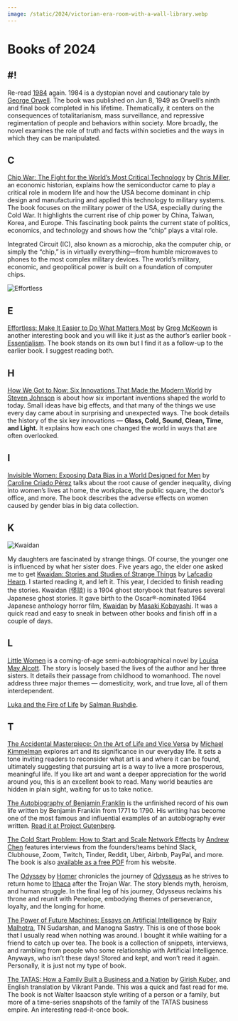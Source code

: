```yaml
---
image: /static/2024/victorian-era-room-with-a-wall-library.webp
---
```


# Books of 2024

## #!

Re-read [1984](/2024/1984/) again. 1984 is a dystopian novel and cautionary tale by [George Orwell](https://en.wikipedia.org/wiki/George_Orwell). The book was published on Jun 8, 1949 as Orwell’s ninth and final book completed in his lifetime. Thematically, it centers on the consequences of totalitarianism, mass surveillance, and repressive regimentation of people and behaviors within society. More broadly, the novel examines the role of truth and facts within societies and the ways in which they can be manipulated.

## C

[Chip War: The Fight for the World’s Most Critical Technology](https://en.wikipedia.org/wiki/Chip_War:_The_Fight_for_the_World%27s_Most_Critical_Technology) by [Chris Miller](https://www.christophermiller.net), an economic historian, explains how the semiconductor came to play a critical role in modern life and how the USA become dominant in chip design and manufacturing and applied this technology to military systems. The book focuses on the military power of the USA, especially during the Cold War. It highlights the current rise of chip power by China, Taiwan, Korea, and Europe. This fascinating book paints the current state of politics, economics, and technology and shows how the “chip” plays a vital role.

Integrated Circuit (IC), also known as a microchip, aka the computer chip, or simply the “chip,” is in virtually everything—from humble microwaves to phones to the most complex military devices. The world’s military, economic, and geopolitical power is built on a foundation of computer chips.

![Effortless](/static/2024/book-effortless.webp)

## E

[Effortless: Make It Easier to Do What Matters Most](https://gregmckeown.com/books/effortless/) by [Greg McKeown](https://en.wikipedia.org/wiki/Greg_McKeown_(author)) is another interesting book and you will like it just as the author’s earlier book - [Essentialism](https://gregmckeown.com/books/essentialism/). The book stands on its own but I find it as a follow-up to the earlier book. I suggest reading both.

## H

[How We Got to Now: Six Innovations That Made the Modern World](/2024/how-we-got-to-now/) by [Steven Johnson](https://en.wikipedia.org/wiki/Steven_Johnson_(author)) is about how six important inventions shaped the world to today. Small ideas have big effects, and that many of the things we use every day came about in surprising and unexpected ways. The book details the history of the six key innovations — **Glass, Cold, Sound, Clean, Time, and Light.** It explains how each one changed the world in ways that are often overlooked.

## I

[Invisible Women: Exposing Data Bias in a World Designed for Men](https://en.wikipedia.org/wiki/Invisible_Women%3A_Exposing_Data_Bias_in_a_World_Designed_for_Men) by [Caroline Criado Pérez](https://en.wikipedia.org/wiki/Caroline_Criado_Perez) talks about the root cause of gender inequality, diving into women’s lives at home, the workplace, the public square, the doctor’s office, and more. The book describes the adverse effects on women caused by gender bias in big data collection.

## K

<img class="small right" src="/static/2024/book-kwaidan.webp" alt="Kwaidan">

My daughters are fascinated by strange things. Of course, the younger one is influenced by what her sister does. Five years ago, the elder one asked me to get [Kwaidan: Stories and Studies of Strange Things](https://en.wikipedia.org/wiki/Kwaidan%3A_Stories_and_Studies_of_Strange_Things) by [Lafcadio Hearn](https://en.wikipedia.org/wiki/Lafcadio_Hearn). I started reading it, and left it. This year, I decided to finish reading the stories. Kwaidan (怪談) is a 1904 ghost storybook that features several Japanese ghost stories. It gave birth to the Oscar®-nominated 1964 Japanese anthology horror film, [Kwaidan](https://en.wikipedia.org/wiki/Kwaidan_(film)) by [Masaki Kobayashi](https://en.wikipedia.org/wiki/Masaki_Kobayashi). It was a quick read and easy to sneak in between other books and finish off in a couple of days.

## L

[Little Women](https://en.wikipedia.org/wiki/Little_Women) is a coming-of-age semi-autobiographical novel by [Louisa May Alcott](https://en.wikipedia.org/wiki/Louisa_May_Alcott). The story is loosely based  the lives of the author and her three sisters. It details their passage from childhood to womanhood. The novel address three major themes — domesticity, work, and true love, all of them interdependent.

[Luka and the Fire of Life](https://en.wikipedia.org/wiki/Luka_and_the_Fire_of_Life) by [Salman Rushdie](https://en.wikipedia.org/wiki/Salman_Rushdie).

## T

[The Accidental Masterpiece: On the Art of Life and Vice Versa](https://www.amazon.com/Accidental-Masterpiece-Life-Vice-Versa/dp/0143037331/) by [Michael Kimmelman](https://en.wikipedia.org/wiki/Michael_Kimmelman) explores art and its significance in our everyday life. It sets a tone inviting readers to reconsider what art is and where it can be found, ultimately suggesting that pursuing art is a way to live a more prosperous, meaningful life. If you like art and want a deeper appreciation for the world around you, this is an excellent book to read. Many world beauties are hidden in plain sight, waiting for us to take notice.

[The Autobiography of Benjamin Franklin](https://en.wikipedia.org/wiki/The_Autobiography_of_Benjamin_Franklin) is the unfinished record of his own life written by Benjamin Franklin from 1771 to 1790. His writing has become one of the most famous and influential examples of an autobiography ever written. [Read it at Project Gutenberg](https://www.gutenberg.org/ebooks/148).

[The Cold Start Problem: How to Start and Scale Network Effects](https://www.coldstart.com) by [Andrew Chen](http://andrewchen.com/) features interviews from the founders/teams behind Slack, Clubhouse, Zoom, Twitch, Tinder, Reddit, Uber, Airbnb, PayPal, and more. The book is also [available as a free PDF](http://andrewchen.com/wp-content/uploads/2022/01/ColdStartProb_9780062969743_AS0928_cc20_Final.pdf) from his website.

The [Odyssey](https://en.wikipedia.org/wiki/Odyssey) by [Homer](https://en.wikipedia.org/wiki/Odyssey) chronicles the journey of [Odysseus](https://en.wikipedia.org/wiki/Odysseus) as he strives to return home to [Ithaca](https://en.wikipedia.org/wiki/Homer%27s_Ithaca) after the Trojan War. The story blends myth, heroism, and human struggle. In the final leg of his journey, Odysseus reclaims his throne and reunit with Penelope, embodying themes of perseverance, loyalty, and the longing for home.

[The Power of Future Machines: Essays on Artificial Intelligence](https://www.rajivmalhotra.com/product/the-power-of-future-machines) by [Rajiv Malhotra](https://www.rajivmalhotra.com), TN Sudarshan, and Manogna Sastry. This is one of those book that I usually read when nothing was around. I bought it while waitiing for a friend to catch up over tea. The book is a collection of snippets, interviews, and rambling from people who some relationship with Artificial Intelligence. Anyways, who isn’t these days! Stored and kept, and won’t read it again. Personally, it is just not my type of book.

[The TATAS: How a Family Built a Business and a Nation](https://www.amazon.com/Tatas-Family-Built-Business-Nation/dp/9352779371) by [Girish Kuber](https://mr.wikipedia.org/wiki/गिरीश_कुबेर), and English translation by Vikrant Pande. This was a quick and fast read for me. The book is not Walter Isaacson style writing of a person or a family, but more of a time-series snapshots of the family of the TATAS business empire. An interesting read-it-once book.